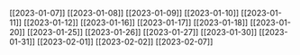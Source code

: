 [[2023-01-07]]
[[2023-01-08]]
[[2023-01-09]]
[[2023-01-10]]
[[2023-01-11]]
[[2023-01-12]]
[[2023-01-16]]
[[2023-01-17]]
[[2023-01-18]]
[[2023-01-20]]
[[2023-01-25]]
[[2023-01-26]]
[[2023-01-27]]
[[2023-01-30]]
[[2023-01-31]]
[[2023-02-01]]
[[2023-02-02]]
[[2023-02-07]]


